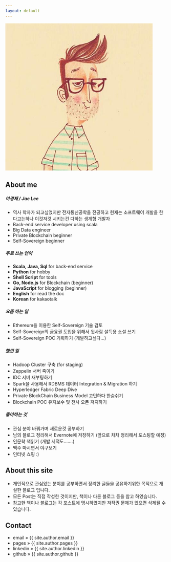 ```yaml
---
layout: default
---
```


<img id="profile-img" src="/images/private/jae.jpeg" alt="jae" />


## About me

##### 이경재 / Jae Lee
* 역사 학자가 되고싶었지만 전자통신공학을 전공하고 현재는 소프트웨어 개발을 한다고는하나 이것저것 시키는건 다하는 생계형 개발자
* Back-end service developer using scala
* Big Data engineer
* Private Blockchain beginner
* Self-Sovereign beginner

##### 주로 쓰는 언어
* **Scala, Java, Sql** for back-end service
* **Python** for hobby
* **Shell Script** for tools
* **Go, Node.js** for Blockchain (beginner)
* **JavaScript** for blogging (beginner)
* **English** for read the doc
* **Korean** for kakaotalk

##### 요즘 하는 일
* Ethereum을 이용한 Self-Sovereign 기술 검토
* Self-Sovereign의 금융권 도입을 위해서 윗사람 설득용 소설 쓰기
* Self-Sovereign POC 기획하기 (개발하고싶다...)

##### 했던 일 
* Hadoop Cluster 구축 (for staging)
* Zeppelin 서버 죽이기
* IDC 서버 재부팅하기
* Spark을 사용해서 RDBMS 데이터 Integration & Migration 하기
* Hyperledger Fabric Deep Dive
* Private BlockChain Business Model 고민하다 한숨쉬기
* Blockchain POC 유지보수 및 전사 오픈 저지하기

##### 좋아하는 것
* 관심 분야 바꿔가며 새로운것 공부하기
* 남의 블로그 정리해서 Evernote에 저장하기 (앞으로 차차 정리해서 포스팅할 예정)
* 인문학 책읽기 (개발 서적도.......)
* 맥주 마시면서 야구보기
* 인터넷 쇼핑 :)

## About this site
* 개인적으로 관심있는 분야를 공부하면서 정리한 글들을 공유하기위한 목적으로 개설한 블로그 입니다.
* 모든 Post는 직접 작성한 것이지만, 책이나 다른 블로그 등을 참고 하였습니다.
* 참고한 책이나 블로그는 각 포스트에 명시하였지만 저작권 문제가 있으면 삭제될 수 있습니다.


## Contact
<ul class="about">
    <li> <span> email </span> &raquo; <a href="mailto:{{ site.author.email }}" style="text-decoration:none"> {{ site.author.email }} </a> </li>
    <li> <span> pages </span> &raquo; <a href="http://{{ site.author.pages }}" style="text-decoration:none"> {{ site.author.pages }} </a> </li>
    <li> <span> linkedin </span> &raquo; <a href="http://{{ site.author.linkedin }}" style="text-decoration:none"> {{ site.author.linkedin }} </a> </li>
    <li> <span> github </span> &raquo; <a href="http://{{ site.author.github }}" style="text-decoration:none"> {{ site.author.github }} </a> </li>
</ul>
